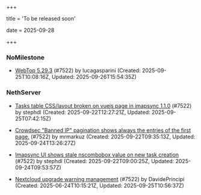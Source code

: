 +++

title = 'To be released soon'

date = 2025-09-28

+++

### NoMilestone

- [WebTop 5.29.3](https://github.com/NethServer/dev/issues/7655) (#7522) by lucagasparini (Created: 2025-09-25T10:08:16Z, Updated: 2025-09-26T15:54:35Z)

### NethServer

- [Tasks table CSS/layout broken on vuejs page in imapsync 1.1.0](https://github.com/NethServer/dev/issues/7645) (#7522) by stephdl (Created: 2025-09-22T12:27:21Z, Updated: 2025-09-25T07:42:15Z)

- [Crowdsec "Banned IP" pagination shows always the entries of the first page.](https://github.com/NethServer/dev/issues/7643) (#7522) by mrmarkuz (Created: 2025-09-22T09:35:13Z, Updated: 2025-09-24T13:26:27Z)

- [Imapsync UI shows stale nscombobox value on new task creation](https://github.com/NethServer/dev/issues/7642) (#7522) by stephdl (Created: 2025-09-22T09:00:25Z, Updated: 2025-09-24T09:53:57Z)

- [Nextcloud upgrade warning management](https://github.com/NethServer/dev/issues/7522) (#7522) by DavidePrincipi (Created: 2025-06-24T10:15:21Z, Updated: 2025-09-25T10:56:37Z)

